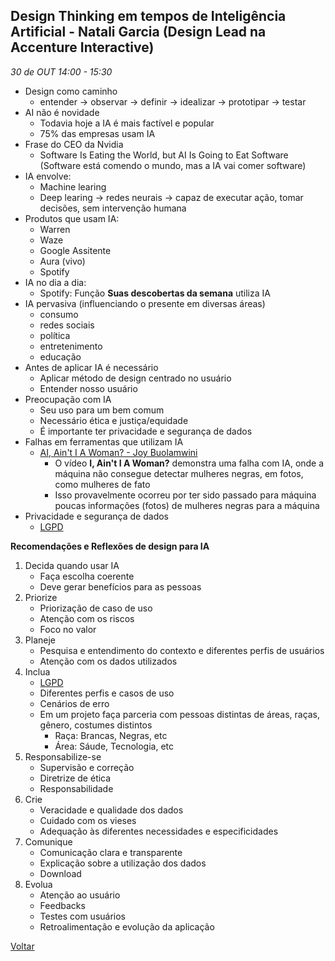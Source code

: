 
## Design Thinking em tempos de Inteligência Artificial - Natali Garcia (Design Lead na Accenture Interactive)
_30 de OUT 14:00 - 15:30_

* Design como caminho
    * entender -> observar -> definir -> idealizar -> prototipar -> testar
* AI não é novidade
    * Todavia hoje a IA é mais factível e popular
    * 75% das empresas usam IA
* Frase do CEO da Nvidia
    * Software Is Eating the World, but AI Is Going to Eat Software (Software está comendo o mundo, mas a IA vai comer software)
* IA envolve:
    * Machine learing
    * Deep learing -> redes neurais -> capaz de executar ação, tomar decisões, sem intervenção humana
* Produtos que usam IA:
    * Warren
    * Waze
    * Google Assitente
    * Aura (vivo) 
    * Spotify
* IA no dia a dia:
    * Spotify: Função **Suas descobertas da semana** utiliza IA
* IA pervasiva (influenciando o presente em diversas áreas)
    * consumo
    * redes sociais
    * política
    * entretenimento
    * educação
* Antes de aplicar IA é necessário
    * Aplicar método de design centrado no usuário
    * Entender nosso usuário
* Preocupação com IA
    * Seu uso para um bem comum
    * Necessário ética e justiça/equidade
    * É importante ter privacidade e segurança de dados
* Falhas em ferramentas que utilizam IA
    * [AI, Ain't I A Woman? - Joy Buolamwini](https://www.youtube.com/watch?v=QxuyfWoVV98)
        * O vídeo **I, Ain't I A Woman?** demonstra uma falha com IA, onde a máquina não consegue detectar mulheres negras, em fotos, como mulheres de fato
        * Isso provavelmente ocorreu por ter sido passado para máquina poucas informações (fotos) de mulheres negras para a máquina
* Privacidade e segurança de dados
    * [LGPD](https://www.lgpdbrasil.com.br/)

**Recomendações e Reflexões de design para IA**
1. Decida quando usar IA
    * Faça escolha coerente
    * Deve gerar benefícios para as pessoas
2. Priorize
    * Priorização de caso de uso
    * Atenção com os riscos
    * Foco no valor
3. Planeje
    * Pesquisa e entendimento do contexto e diferentes perfis de usuários
    * Atenção com os dados utilizados
4. Inclua
    * [LGPD](https://www.lgpdbrasil.com.br/)
    * Diferentes perfis e casos de uso
    * Cenários de erro
    * Em um projeto faça parceria com pessoas distintas de áreas, raças, gênero, costumes distintos
        * Raça: Brancas, Negras, etc
        * Área: Sáude, Tecnologia, etc
5. Responsabilize-se
    * Supervisão e correção
    * Diretrize de ética
    * Responsabilidade
6. Crie
    * Veracidade e qualidade dos dados
    * Cuidado com os vieses
    * Adequação às diferentes necessidades e especificidades
7. Comunique
    * Comunicação clara e transparente
    * Explicação sobre a utilização dos dados
    * Download
8. Evolua
    * Atenção ao usuário
    * Feedbacks
    * Testes com usuários
    * Retroalimentação e evolução da aplicação

[Voltar](/webbr2019)